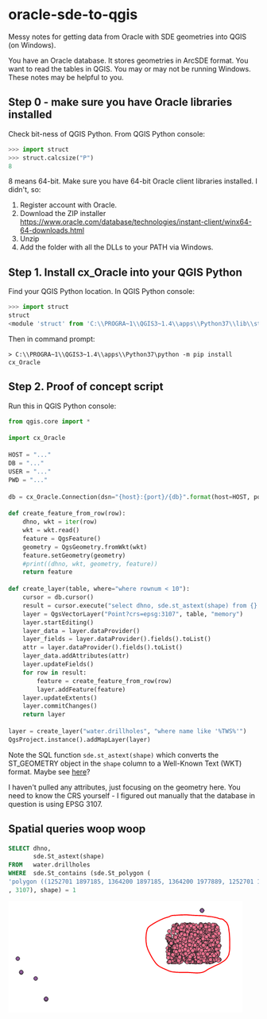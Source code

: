# oracle-sde-to-qgis

Messy notes for getting data from Oracle with SDE geometries into QGIS (on Windows).

You have an Oracle database. It stores geometries in ArcSDE format. You want to read the tables in QGIS. You may or may not be running Windows. These notes may be helpful to you.

## Step 0 - make sure you have Oracle libraries installed

Check bit-ness of QGIS Python. From QGIS Python console:

```python
>>> import struct
>>> struct.calcsize("P")
8
```

8 means 64-bit. Make sure you have 64-bit Oracle client libraries installed. I didn't, so:

1. Register account with Oracle.
2. Download the ZIP installer https://www.oracle.com/database/technologies/instant-client/winx64-64-downloads.html
3. Unzip
4. Add the folder with all the DLLs to your PATH via Windows.

## Step 1. Install cx_Oracle into your QGIS Python

Find your QGIS Python location. In QGIS Python console:

```python
>>> import struct
struct
<module 'struct' from 'C:\\PROGRA~1\\QGIS3~1.4\\apps\\Python37\\lib\\struct.py'>
```

Then in command prompt:

```
> C:\\PROGRA~1\\QGIS3~1.4\\apps\\Python37\python -m pip install cx_Oracle
```

## Step 2. Proof of concept script

Run this in QGIS Python console:

```python
from qgis.core import *

import cx_Oracle

HOST = "..."
DB = "..."
USER = "..."
PWD = "..."

db = cx_Oracle.Connection(dsn="{host}:{port}/{db}".format(host=HOST, port=1521, db=DB, user=USER, password=PWD)

def create_feature_from_row(row):
    dhno, wkt = iter(row)
    wkt = wkt.read()
    feature = QgsFeature()
    geometry = QgsGeometry.fromWkt(wkt)
    feature.setGeometry(geometry)
    #print((dhno, wkt, geometry, feature))
    return feature

def create_layer(table, where="where rownum < 10"):
    cursor = db.cursor()
    result = cursor.execute("select dhno, sde.st_astext(shape) from {} {}".format(table, where))
    layer = QgsVectorLayer("Point?crs=epsg:3107", table, "memory")
    layer.startEditing()
    layer_data = layer.dataProvider()
    layer_fields = layer.dataProvider().fields().toList()
    attr = layer.dataProvider().fields().toList()
    layer_data.addAttributes(attr)
    layer.updateFields()
    for row in result:
        feature = create_feature_from_row(row)
        layer.addFeature(feature)
    layer.updateExtents()
    layer.commitChanges()
    return layer
    
layer = create_layer("water.drillholes", "where name like '%TWS%'")
QgsProject.instance().addMapLayer(layer)
```

Note the SQL function ``sde.st_astext(shape)`` which converts the ST_GEOMETRY object in the `shape` column to a Well-Known Text (WKT) format. Maybe see [here](http://desktop.arcgis.com/en/arcmap/10.3/manage-data/using-sql-with-gdbs/st-astext.htm)?

I haven't pulled any attributes, just focusing on the geometry here. You need to know the CRS yourself - I figured out manually that the database in question is using EPSG 3107.

## Spatial queries woop woop

```sql
SELECT dhno, 
       sde.St_astext(shape) 
FROM   water.drillholes 
WHERE  sde.St_contains (sde.St_polygon ( 
'polygon ((1252701 1897185, 1364200 1897185, 1364200 1977889, 1252701 1977889, 1252701 1897185))' 
, 3107), shape) = 1  
```

![](spatial-query-woop-woop.png)